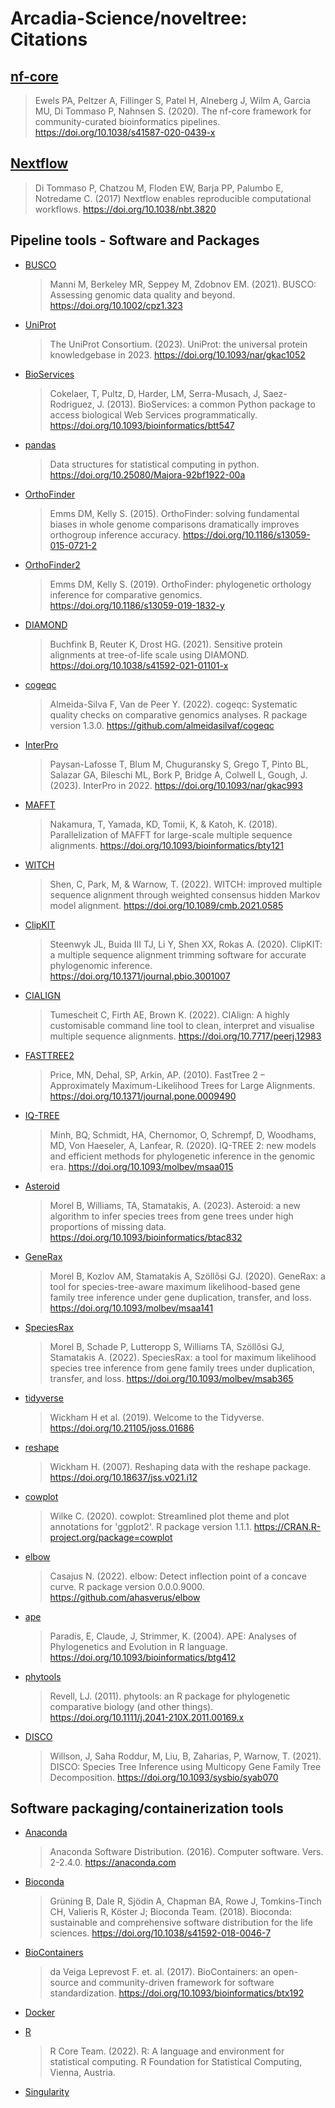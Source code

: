 # Arcadia-Science/noveltree: Citations

## [nf-core](https://doi.org/10.1038/s41587-020-0439-x)

> Ewels PA, Peltzer A, Fillinger S, Patel H, Alneberg J, Wilm A, Garcia MU, Di Tommaso P, Nahnsen S. (2020). The nf-core framework for community-curated bioinformatics pipelines. https://doi.org/10.1038/s41587-020-0439-x

## [Nextflow](https://doi.org/10.1038/nbt.3820)

> Di Tommaso P, Chatzou M, Floden EW, Barja PP, Palumbo E, Notredame C. (2017) Nextflow enables reproducible computational workflows. https://doi.org/10.1038/nbt.3820

## Pipeline tools - Software and Packages

- [BUSCO](https://doi.org/10.1002/cpz1.323)

  > Manni M, Berkeley MR, Seppey M, Zdobnov EM. (2021). BUSCO: Assessing genomic data quality and beyond. https://doi.org/10.1002/cpz1.323

- [UniProt](https://doi.org/10.1093/nar/gkac1052)

  > The UniProt Consortium. (2023). UniProt: the universal protein knowledgebase in 2023. https://doi.org/10.1093/nar/gkac1052

- [BioServices](https://doi.org/10.1093/bioinformatics/btt547)

  > Cokelaer, T, Pultz, D, Harder, LM, Serra-Musach, J, Saez-Rodriguez, J. (2013). BioServices: a common Python package to access biological Web Services programmatically. https://doi.org/10.1093/bioinformatics/btt547

- [pandas](https://zenodo.org/record/8239932)

  >  Data structures for statistical computing in python. https://doi.org/10.25080/Majora-92bf1922-00a

- [OrthoFinder](https://doi.org/10.1186/s13059-015-0721-2)

  > Emms DM, Kelly S. (2015). OrthoFinder: solving fundamental biases in whole genome comparisons dramatically improves orthogroup inference accuracy. https://doi.org/10.1186/s13059-015-0721-2

- [OrthoFinder2](https://doi.org/10.1186/s13059-019-1832-y)

  > Emms DM, Kelly S. (2019). OrthoFinder: phylogenetic orthology inference for comparative genomics. https://doi.org/10.1186/s13059-019-1832-y

- [DIAMOND](https://doi.org/10.1038/s41592-021-01101-x)

  > Buchfink B, Reuter K, Drost HG. (2021). Sensitive protein alignments at tree-of-life scale using DIAMOND. https://doi.org/10.1038/s41592-021-01101-x

- [cogeqc](https://github.com/almeidasilvaf/cogeqc)

  > Almeida-Silva F, Van de Peer Y. (2022). cogeqc: Systematic quality checks on comparative genomics analyses. R package version 1.3.0. https://github.com/almeidasilvaf/cogeqc

- [InterPro](https://doi.org/10.1093/nar/gkac993)

  > Paysan-Lafosse T, Blum M, Chuguransky S, Grego T, Pinto BL, Salazar GA, Bileschi ML, Bork P, Bridge A, Colwell L, Gough, J. (2023). InterPro in 2022. https://doi.org/10.1093/nar/gkac993

- [MAFFT](https://doi.org/10.1093/bioinformatics/bty121)

  > Nakamura, T, Yamada, KD, Tomii, K, & Katoh, K. (2018). Parallelization of MAFFT for large-scale multiple sequence alignments. https://doi.org/10.1093/bioinformatics/bty121

- [WITCH](https://doi.org/10.1089/cmb.2021.0585)

  > Shen, C, Park, M, & Warnow, T. (2022). WITCH: improved multiple sequence alignment through weighted consensus hidden Markov model alignment. https://doi.org/10.1089/cmb.2021.0585

- [ClipKIT](https://doi.org/10.1371/journal.pbio.3001007)

  > Steenwyk JL, Buida III TJ, Li Y, Shen XX, Rokas A. (2020). ClipKIT: a multiple sequence alignment trimming software for accurate phylogenomic inference. https://doi.org/10.1371/journal.pbio.3001007
  
- [CIALIGN](https://doi.org/10.7717/peerj.12983)

  > Tumescheit C, Firth AE, Brown K. (2022). CIAlign: A highly customisable command line tool to clean, interpret and visualise multiple sequence alignments. https://doi.org/10.7717/peerj.12983

- [FASTTREE2](https://doi.org/10.1371/journal.pone.0009490)

  > Price, MN, Dehal, SP, Arkin, AP. (2010). FastTree 2 – Approximately Maximum-Likelihood Trees for Large Alignments. https://doi.org/10.1371/journal.pone.0009490

- [IQ-TREE](https://doi.org/10.1093/molbev/msaa015)

  > Minh, BQ, Schmidt, HA, Chernomor, O, Schrempf, D, Woodhams, MD, Von Haeseler, A, Lanfear, R. (2020). IQ-TREE 2: new models and efficient methods for phylogenetic inference in the genomic era. https://doi.org/10.1093/molbev/msaa015

- [Asteroid](https://doi.org/10.1093/bioinformatics/btac832)

  > Morel B, Williams, TA, Stamatakis, A. (2023). Asteroid: a new algorithm to infer species trees from gene trees under high proportions of missing data. https://doi.org/10.1093/bioinformatics/btac832

- [GeneRax](https://doi.org/10.1093/molbev/msaa141)

  > Morel B, Kozlov AM, Stamatakis A, Szöllősi GJ. (2020). GeneRax: a tool for species-tree-aware maximum likelihood-based gene family tree inference under gene duplication, transfer, and loss. https://doi.org/10.1093/molbev/msaa141

- [SpeciesRax](https://doi.org/10.1093/molbev/msab365)

  > Morel B, Schade P, Lutteropp S, Williams TA, Szöllősi GJ, Stamatakis A. (2022). SpeciesRax: a tool for maximum likelihood species tree inference from gene family trees under duplication, transfer, and loss. https://doi.org/10.1093/molbev/msab365

- [tidyverse](https://doi.org/10.21105/joss.01686)

  > Wickham H et al. (2019). Welcome to the Tidyverse. https://doi.org/10.21105/joss.01686

- [reshape](https://doi.org/10.18637/jss.v021.i12)

  > Wickham H. (2007). Reshaping data with the reshape package. https://doi.org/10.18637/jss.v021.i12

- [cowplot](https://CRAN.R-project.org/package=cowplot)

  > Wilke C. (2020). cowplot: Streamlined plot theme and plot annotations for 'ggplot2'. R package version 1.1.1. https://CRAN.R-project.org/package=cowplot

- [elbow](https://github.com/ahasverus/elbow)
  > Casajus N. (2022). elbow: Detect inflection point of a concave curve. R package version 0.0.0.9000. https://github.com/ahasverus/elbow

- [ape](https://doi.org/10.1093/bioinformatics/btg412)
  > Paradis, E, Claude, J, Strimmer, K. (2004). APE: Analyses of Phylogenetics and Evolution in R language. https://doi.org/10.1093/bioinformatics/btg412

- [phytools](https://doi.org/10.1111/j.2041-210X.2011.00169.x)
  > Revell, LJ. (2011). phytools: an R package for phylogenetic comparative biology (and other things). https://doi.org/10.1111/j.2041-210X.2011.00169.x

- [DISCO](https://doi.org/10.1093/sysbio/syab070)
  > Willson, J, Saha Roddur, M, Liu, B, Zaharias, P, Warnow, T. (2021). DISCO: Species Tree Inference using Multicopy Gene Family Tree Decomposition. https://doi.org/10.1093/sysbio/syab070

## Software packaging/containerization tools

- [Anaconda](https://anaconda.com)

  > Anaconda Software Distribution. (2016). Computer software. Vers. 2-2.4.0. https://anaconda.com

- [Bioconda](https://doi.org/10.1038/s41592-018-0046-7)

  > Grüning B, Dale R, Sjödin A, Chapman BA, Rowe J, Tomkins-Tinch CH, Valieris R, Köster J; Bioconda Team. (2018). Bioconda: sustainable and comprehensive software distribution for the life sciences. https://doi.org/10.1038/s41592-018-0046-7

- [BioContainers](https://doi.org/10.1093/bioinformatics/btx192)

  > da Veiga Leprevost F. et. al. (2017). BioContainers: an open-source and community-driven framework for software standardization. https://doi.org/10.1093/bioinformatics/btx192

- [Docker](https://dl.acm.org/doi/10.5555/2600239.2600241)

- [R](https://www.R-project.org/)

  > R Core Team. (2022). R: A language and environment for statistical computing. R Foundation for Statistical Computing, Vienna, Austria.

- [Singularity](https://doi.org/10.1371/journal.pone.0177459)
  
